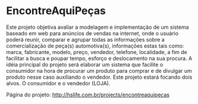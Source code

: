 EncontreAquiPeças
=================

Este projeto objetiva avaliar a modelagem e implementação de um sistema baseado em web para anúncios de vendas na internet, onde o usuário poderá reunir, comparar e agrupar todas as informações sobre a comercialização de peça(s) automotiva(s), informações estas tais como: marca, fabricante, modelo, preço, vendedor, telefone, localidade, a fim de facilitar a busca e poupar tempo, esforço e deslocamento na sua procura.  A idéia principal do projeto será elaborar um sistema que facilite o consumidor na hora de procurar um produto para comprar e de divulgar um produto nesse caso auxiliando o vendedor.  Este projeto estará focando dois alvos. O consumidor e o vendedor (LOJA).

Página do projeto: http://hslife.com.br/projects/encontreaquipecas


